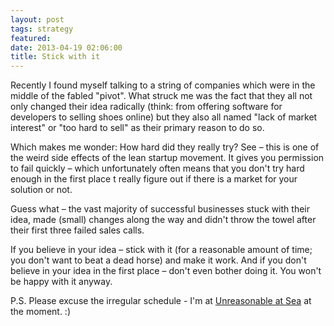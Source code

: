 ```yaml
---
layout: post
tags: strategy
featured:
date: 2013-04-19 02:06:00
title: Stick with it
---
```

Recently I found myself talking to a string of companies which were in the middle of the fabled "pivot". What struck me was the fact that they all not only changed their idea radically (think: from offering software for developers to selling shoes online) but they also all named "lack of market interest" or "too hard to sell" as their primary reason to do so.

Which makes me wonder: How hard did they really try? See – this is one of the weird side effects of the lean startup movement. It gives you permission to fail quickly – which unfortunately often means that you don't try hard enough in the first place t really figure out if there is a market for your solution or not.

Guess what – the vast majority of successful businesses stuck with their idea, made (small) changes along the way and didn't throw the towel after their first three failed sales calls.

If you believe in your idea – stick with it (for a reasonable amount of time; you don't want to beat a dead horse) and make it work. And if you don't believe in your idea in the first place – don't even bother doing it. You won't be happy with it anyway. 

P.S. Please excuse the irregular schedule - I'm at [Unreasonable at Sea](http://theheretic.me/2013/04/17/unreasonably-excited) at the moment. :)